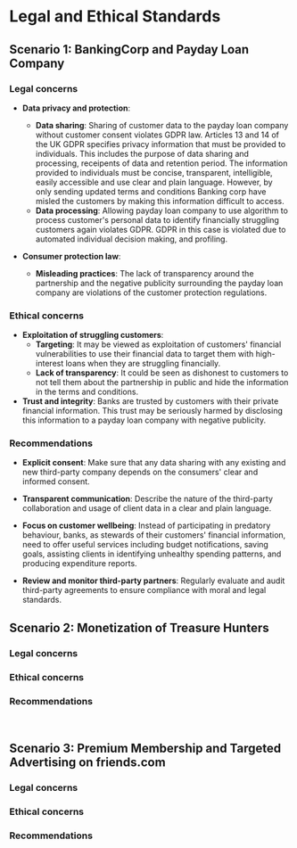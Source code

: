 # Legal and Ethical Standards


## Scenario 1: BankingCorp and Payday Loan Company


### Legal concerns

- **Data privacy and protection**: 
	- **Data sharing**: Sharing of customer data to the payday loan company without customer consent violates GDPR law. Articles 13 and 14 of the UK GDPR specifies privacy information that must be provided to individuals. This includes the purpose of data sharing and processing, receipents of data and retention period. The information provided to individuals must be concise, transparent, intelligible, easily accessible and use clear and plain language. However, by only sending updated terms and conditions Banking corp have misled the customers by making this information difficult to access. 
	- **Data processing**: Allowing payday loan company to use algorithm to process customer's personal data to identify financially struggling customers again violates GDPR. GDPR in this case is violated due to automated individual decision making, and profiling. 

- **Consumer protection law**:
	- **Misleading practices**: The lack of transparency around the partnership and the negative publicity surrounding the payday loan company are violations of the customer protection regulations.


### Ethical concerns

- **Exploitation of struggling customers**:
	- **Targeting**: It may be viewed as exploitation of customers' financial vulnerabilities to use their financial data to target them with high-interest loans when they are struggling financially.
	- **Lack of transparency**: It could be seen as dishonest to customers to not tell them about the partnership in public and hide the information in the terms and conditions.
-  **Trust and integrity**: Banks are trusted by customers with their private financial information. This trust may be seriously harmed by disclosing this information to a payday loan company with negative publicity.


### Recommendations
- **Explicit consent**: Make sure that any data sharing with any existing and new third-party company depends on the consumers' clear and informed consent.

- **Transparent communication**: Describe the nature of the third-party collaboration and usage of client data in a clear and plain language.

- **Focus on customer wellbeing**: Instead of participating in predatory behaviour, banks, as stewards of their customers' financial information, need to offer useful services including budget notifications, saving goals, assisting clients in identifying unhealthy spending patterns, and producing expenditure reports.

- **Review and monitor third-party partners**: Regularly evaluate and audit third-party agreements to ensure compliance with moral and legal standards.


## Scenario 2: Monetization of Treasure Hunters

### Legal concerns

### Ethical concerns

### Recommendations
<br>


## Scenario 3: Premium Membership and Targeted Advertising on friends.com


### Legal concerns

### Ethical concerns

### Recommendations
